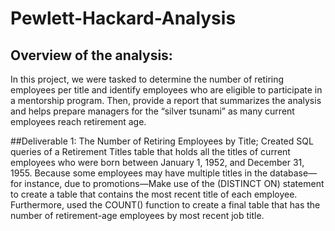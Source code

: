 # Pewlett-Hackard-Analysis

## Overview of the analysis:

In this project, we were tasked to determine the number of retiring employees per title and identify employees who are eligible to participate in a mentorship program. Then, provide a report that summarizes the analysis and helps prepare managers for the “silver tsunami” as many current employees reach retirement age.


##Deliverable 1: The Number of Retiring Employees by Title;
Created SQL queries of a  Retirement Titles table that holds all the titles of current employees who were born between January 1, 1952, and December 31, 1955. Because some employees may have multiple titles in the database—for instance, due to promotions—Make use of the (DISTINCT ON) statement to create a table that contains the most recent title of each employee. Furthermore, used the COUNT() function to create a final table that has the number of retirement-age employees by most recent job title.
